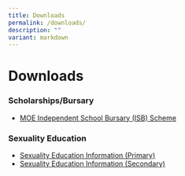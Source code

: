 ```yaml
---
title: Downloads
permalink: /downloads/
description: ""
variant: markdown
---
```

# **Downloads**


### Scholarships/Bursary

* [MOE Independent School Bursary (ISB) Scheme](/files/Appendix_B1___MOE_ISB_Application_Form_2024_final.pdf)


### Sexuality Education

* [Sexuality Education Information (Primary)](/files/Sexuality_Education_Information_Primary.pdf)
* [Sexuality Education Information (Secondary)](/files/2024_MOE_Sexuality_Education_in_SCGS_Information_to_Parents.pdf)